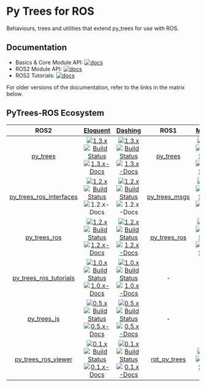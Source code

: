 # Py Trees for ROS

Behaviours, trees and utilities that extend py_trees for use
with ROS.

## Documentation

* Basics & Core Module API: [![docs][py-trees-docs-dashing-image]][py-trees-docs-1.3.x]
* ROS2 Module API: [![docs][py-trees-ros-docs-dashing-image]][py-trees-ros-docs-1.2.x]
* ROS2 Tutorials: [![docs][py-trees-ros-tutorials-docs-dashing-image]][py-trees-ros-tutorials-docs-1.0.x]

For older versions of the documentation, refer to the links in the matrix below.

## PyTrees-ROS Ecosystem


| ROS2 | [Eloquent][eloquent-build-farm] | [Dashing][dashing-build-farm] |  ROS1 | [Melodic][melodic-build-farm] | [Kinetic][kinetic-build-farm] |
|:---:|:---:|:---:|:---:|:---:|:---:|
| [py_trees][py-trees-ros-index] | [![1.3.x][1.3.x-sources-image]][py-trees-sources-1.3.x]<br/>[![Build Status][py-trees-build-status-eloquent-image]][py-trees-build-status-eloquent]<br/>[![1.3.x-Docs][1.3.x-rtd-image]][py-trees-docs-1.3.x] | [![1.3.x][1.3.x-sources-image]][py-trees-sources-1.3.x]<br/>[![Build Status][py-trees-build-status-dashing-image]][py-trees-build-status-dashing]<br/>[![1.3.x-Docs][1.3.x-rtd-image]][py-trees-docs-1.3.x] | [py_trees][py-trees-wiki] | [![0.6.x][0.6.x-sources-image]][py-trees-sources-0.6.x]<br/>[![Build Status][py-trees-build-status-melodic-image]][py-trees-build-status-melodic]<br/>[![Docs Status][py-trees-docs-melodic-image]][py-trees-docs-melodic] | [![0.5.x][0.5.x-sources-image]][py-trees-sources-0.5.x]<br/>[![Build Status][py-trees-build-status-kinetic-image]][py-trees-build-status-kinetic]<br/>[![Docs Status][py-trees-docs-kinetic-image]][py-trees-docs-kinetic] |
| [py_trees_ros_interfaces][py-trees-ros-interfaces-ros-index] | [![1.2.x][1.2.x-sources-image]][py-trees-ros-interfaces-sources-1.2.x]<br/>[![Build Status][py-trees-ros-interfaces-build-status-eloquent-image]][py-trees-ros-interfaces-build-status-eloquent]<br/>![1.2.x-Docs][not-available-docs-image] | [![1.2.x][1.2.x-sources-image]][py-trees-ros-interfaces-sources-1.2.x]<br/>[![Build Status][py-trees-ros-interfaces-build-status-dashing-image]][py-trees-ros-interfaces-build-status-dashing]<br/>![1.2.x-Docs][not-available-docs-image] | [py_trees_msgs][py-trees-msgs-wiki] | [![0.3.x][0.3.x-sources-image]][py-trees-msgs-sources-melodic]<br/>[![Build Status][py-trees-msgs-build-status-melodic-image]][py-trees-msgs-build-status-melodic]<br/>![0.3.x-Docs][not-available-docs-image] | [![0.3.x][0.3.x-sources-image]][py-trees-msgs-sources-kinetic]<br/>[![Build Status][py-trees-msgs-build-status-kinetic-image]][py-trees-msgs-build-status-kinetic]<br/>![0.3.x-Docs][not-available-docs-image] |
| [py_trees_ros][py-trees-ros-ros-index] | [![1.2.x][1.2.x-sources-image]][py-trees-ros-sources-1.2.x]<br/>[![Build Status][py-trees-ros-build-status-eloquent-image]][py-trees-ros-build-status-eloquent]<br/>[![1.2.x-Docs][1.2.x-rtd-image]][py-trees-ros-docs-1.2.x] | [![1.2.x][1.2.x-sources-image]][py-trees-ros-sources-1.2.x]<br/>[![Build Status][py-trees-ros-build-status-dashing-image]][py-trees-ros-build-status-dashing]<br/>[![1.2.x-Docs][1.2.x-rtd-image]][py-trees-ros-docs-1.2.x] | [py_trees_ros][py-trees-ros-wiki] | [![0.5.x][0.5.x-sources-image]][py-trees-ros-sources-0.5.x]<br/>[![Build Status][py-trees-ros-build-status-melodic-image]][py-trees-ros-build-status-melodic]<br/>[![Docs Status][py-trees-ros-docs-melodic-image]][py-trees-ros-docs-melodic] | [![0.5.x][0.5.x-sources-image]][py-trees-ros-sources-0.5.x]<br/>[![Build Status][py-trees-ros-build-status-kinetic-image]][py-trees-ros-build-status-kinetic]<br/>[![Docs Status][py-trees-ros-docs-kinetic-image]][py-trees-ros-docs-kinetic] |
| [py_trees_ros_tutorials][py-trees-ros-tutorials-ros-index] | [![1.0.x][1.0.x-sources-image]][py-trees-ros-tutorials-sources-1.0.x]<br/>[![Build Status][py-trees-ros-tutorials-build-status-eloquent-image]][py-trees-ros-tutorials-build-status-eloquent]<br/>[![1.0.x-Docs][1.0.x-rtd-image]][py-trees-ros-tutorials-docs-1.0.x] | [![1.0.x][1.0.x-sources-image]][py-trees-ros-tutorials-sources-1.0.x]<br/>[![Build Status][py-trees-ros-tutorials-build-status-dashing-image]][py-trees-ros-tutorials-build-status-dashing]<br/>[![1.0.x-Docs][1.0.x-rtd-image]][py-trees-ros-tutorials-docs-1.0.x] | - | - | - |
| [py_trees_js][py-trees-js-ros-index] | [![0.5.x][0.5.x-sources-image]][py-trees-js-sources-0.5.x]<br/>[![Build Status][py-trees-js-build-status-eloquent-image]][py-trees-js-build-status-eloquent]<br/> [![0.5.x-Docs][readme-docs-image]][py-trees-js-docs-0.5.x] | [![0.5.x][0.5.x-sources-image]][py-trees-js-sources-0.5.x]<br/>[![Build Status][py-trees-js-build-status-dashing-image]][py-trees-js-build-status-dashing]<br/> [![0.5.x-Docs][readme-docs-image]][py-trees-js-docs-0.5.x] | - | - | - |
| [py_trees_ros_viewer][py-trees-ros-viewer-ros-index] | [![0.1.x][0.1.x-sources-image]][py-trees-ros-viewer-sources-0.1.x]<br/>[![Build Status][py-trees-ros-viewer-build-status-eloquent-image]][py-trees-ros-viewer-build-status-eloquent]<br/> [![0.1.x-Docs][readme-docs-image]][py-trees-ros-viewer-docs-0.1.x] | [![0.1.x][0.1.x-sources-image]][py-trees-ros-viewer-sources-0.1.x]<br/>[![Build Status][py-trees-ros-viewer-build-status-dashing-image]][py-trees-ros-viewer-build-status-dashing]<br/> [![0.1.x-Docs][readme-docs-image]][py-trees-ros-viewer-docs-0.1.x] | [rqt_py_trees][rqt-py-trees-wiki] | [![0.3.x][0.3.x-sources-image]][rqt-py-trees-sources-melodic]<br/>[![Build Status][rqt-py-trees-build-status-melodic-image]][rqt-py-trees-build-status-melodic] | [![0.3.x][0.3.x-sources-image]][rqt-py-trees-sources-kinetic]<br/>[![Build Status][rqt-py-trees-build-status-kinetic-image]][rqt-py-trees-build-status-kinetic] |

[devel-sources-image]: http://img.shields.io/badge/sources-devel-blue.svg?style=plastic
[1.3.x-sources-image]: http://img.shields.io/badge/sources-1.3.x-blue.svg?style=plastic
[1.2.x-sources-image]: http://img.shields.io/badge/sources-1.2.x-blue.svg?style=plastic
[1.1.x-sources-image]: http://img.shields.io/badge/sources-1.1.x-blue.svg?style=plastic
[1.0.x-sources-image]: http://img.shields.io/badge/sources-1.0.x-blue.svg?style=plastic
[0.6.x-sources-image]: http://img.shields.io/badge/sources-0.6.x-blue.svg?style=plastic
[0.5.x-sources-image]: http://img.shields.io/badge/sources-0.5.x-blue.svg?style=plastic
[0.4.x-sources-image]: http://img.shields.io/badge/sources-0.4.x-blue.svg?style=plastic
[0.3.x-sources-image]: http://img.shields.io/badge/sources-0.3.x-blue.svg?style=plastic
[0.1.x-sources-image]: http://img.shields.io/badge/sources-0.1.x-blue.svg?style=plastic

[devel-rtd-image]: https://readthedocs.org/projects/py-trees/badge/?version=devel&style=plastic
[1.3.x-rtd-image]: https://readthedocs.org/projects/py-trees/badge/?version=release-1.3.x&style=plastic
[1.2.x-rtd-image]: https://readthedocs.org/projects/py-trees/badge/?version=release-1.2.x&style=plastic
[1.1.x-rtd-image]: https://readthedocs.org/projects/py-trees/badge/?version=release-1.0.x&style=plastic
[1.0.x-rtd-image]: https://readthedocs.org/projects/py-trees/badge/?version=release-1.0.x&style=plastic
[0.6.x-rtd-image]: https://readthedocs.org/projects/py-trees/badge/?version=release-0.6.x&style=plastic
[0.5.x-rtd-image]: https://readthedocs.org/projects/py-trees/badge/?version=release-0.5.x&style=plastic

[devel-docs-image]: http://img.shields.io/badge/docs-devel-brightgreen.svg?style=plastic
[1.3.x-docs-image]: http://img.shields.io/badge/docs-1.3.x-brightgreen.svg?style=plastic
[1.2.x-docs-image]: http://img.shields.io/badge/docs-1.2.x-brightgreen.svg?style=plastic
[0.6.x-docs-image]: http://img.shields.io/badge/docs-0.6.x-brightgreen.svg?style=plastic
[0.5.x-docs-image]: http://img.shields.io/badge/docs-0.5.x-brightgreen.svg?style=plastic
[0.3.x-docs-image]: http://img.shields.io/badge/docs-0.3.x-brightgreen.svg?style=plastic
[not-available-docs-image]: http://img.shields.io/badge/docs-n/a-yellow.svg?style=plastic
[readme-docs-image]: http://img.shields.io/badge/docs-README-brightgreen.svg?style=plastic

[1.3.x-debians-image]: http://img.shields.io/badge/debians-1.3.x-orange.svg?style=plastic
[1.2.x-debians-image]: http://img.shields.io/badge/debians-1.2.x-orange.svg?style=plastic
[0.6.x-debians-image]: http://img.shields.io/badge/debians-0.6.x-orange.svg?style=plastic
[0.5.x-debians-image]: http://img.shields.io/badge/debians-0.5.x-orange.svg?style=plastic
[0.4.x-debians-image]: http://img.shields.io/badge/debians-0.4.x-orange.svg?style=plastic
[0.3.x-debians-image]: http://img.shields.io/badge/debians-0.3.x-orange.svg?style=plastic
[0.1.x-debians-image]: http://img.shields.io/badge/debians-0.1.x-orange.svg?style=plastic

[eloquent-build-farm]: http://repo.ros2.org/status_page/ros_eloquent_default.html?q=py_trees
[dashing-build-farm]: http://repo.ros2.org/status_page/ros_dashing_default.html?q=py_trees
[melodic-build-farm]: http://repositories.ros.org/status_page/ros_melodic_default.html?q=py_trees
[kinetic-build-farm]: http://repositories.ros.org/status_page/ros_kinetic_default.html?q=py_trees

[py-trees-build-status-eloquent]: http://build.ros2.org/job/Ebin_uB64__py_trees__ubuntu_bionic_amd64__binary/
[py-trees-build-status-eloquent-image]: http://build.ros2.org/job/Ebin_uB64__py_trees__ubuntu_bionic_amd64__binary/badge/icon?style=plastic
[py-trees-build-status-dashing]: http://build.ros2.org/job/Dbin_uB64__py_trees__ubuntu_bionic_amd64__binary/
[py-trees-build-status-dashing-image]: http://build.ros2.org/job/Dbin_uB64__py_trees__ubuntu_bionic_amd64__binary/badge/icon?style=plastic
[py-trees-build-status-kinetic]: http://build.ros.org/job/Kbin_uX64__py_trees__ubuntu_xenial_amd64__binary
[py-trees-build-status-kinetic-image]: http://build.ros.org/job/Kbin_uX64__py_trees__ubuntu_xenial_amd64__binary/badge/icon?style=plastic
[py-trees-build-status-melodic]: http://build.ros.org/job/Mbin_uB64__py_trees__ubuntu_bionic_amd64__binary
[py-trees-build-status-melodic-image]: http://build.ros.org/job/Mbin_uB64__py_trees__ubuntu_bionic_amd64__binary/badge/icon?style=plastic
[py-trees-docs-devel]: http://py-trees.readthedocs.io/
[py-trees-docs-1.3.x]: http://py-trees.readthedocs.io/en/release-1.3.x/
[py-trees-docs-0.6.x]: http://py-trees.readthedocs.io/en/release-0.6.x/
[py-trees-docs-0.5.x]: http://docs.ros.org/kinetic/api/py_trees/html/
[py-trees-docs-kinetic]: http://docs.ros.org/kinetic/api/py_trees/html/
[py-trees-docs-eloquent-image]: http://img.shields.io/badge/py_trees-eloquent-brightgreen.svg?style=plastic
[py-trees-docs-dashing-image]: http://img.shields.io/badge/py_trees-dashing-brightgreen.svg?style=plastic
[py-trees-docs-kinetic-image]: https://img.shields.io/jenkins/s/http/build.ros.org/job/Kdoc__py_trees__ubuntu_xenial_amd64.svg?label=docs&style=plastic
[py-trees-docs-melodic]: http://docs.ros.org/melodic/api/py_trees/html/
[py-trees-docs-melodic-image]: https://img.shields.io/jenkins/s/http/build.ros.org/job/Mdoc__py_trees__ubuntu_bionic_amd64.svg?label=docs&style=plastic
[py-trees-ros-index]: https://index.ros.org/p/py_trees/github-splintered-reality-py_trees
[py-trees-sources-devel]: https://github.com/splintered-reality/py_trees/tree/devel
[py-trees-sources-1.3.x]: https://github.com/splintered-reality/py_trees/tree/release/1.3.x
[py-trees-sources-0.6.x]: https://github.com/splintered-reality/py_trees/tree/release/0.6.x
[py-trees-sources-0.5.x]: https://github.com/splintered-reality/py_trees/tree/release/0.5.x
[py-trees-wiki]: http://wiki.ros.org/py_trees

[py-trees-ros-interfaces-build-status-eloquent]: http://build.ros2.org/job/Ebin_uB64__py_trees_ros_interfaces__ubuntu_bionic_amd64__binary/
[py-trees-ros-interfaces-build-status-eloquent-image]: http://build.ros2.org/job/Ebin_uB64__py_trees_ros_interfaces__ubuntu_bionic_amd64__binary/badge/icon?style=plastic
[py-trees-ros-interfaces-build-status-dashing]: http://build.ros2.org/job/Dbin_uB64__py_trees_ros_interfaces__ubuntu_bionic_amd64__binary/
[py-trees-ros-interfaces-build-status-dashing-image]: http://build.ros2.org/job/Dbin_uB64__py_trees_ros_interfaces__ubuntu_bionic_amd64__binary/badge/icon?style=plastic
[py-trees-ros-interfaces-ros-index]: https://index.ros.org/p/py_trees_ros_interfaces/github-splintered-reality-py_trees_ros_interfaces
[py-trees-ros-interfaces-sources-1.2.x]: https://github.com/splintered-reality/py_trees_ros_interfaces/tree/release/1.2.x
[py-trees-ros-interfaces-sources-1.1.x]: https://github.com/splintered-reality/py_trees_ros_interfaces/tree/release/1.1.x

[py-trees-ros-build-status-eloquent]: http://build.ros2.org/job/Ebin_uB64__py_trees_ros__ubuntu_bionic_amd64__binary/
[py-trees-ros-build-status-eloquent-image]: http://build.ros2.org/job/Ebin_uB64__py_trees_ros__ubuntu_bionic_amd64__binary/badge/icon?style=plastic
[py-trees-ros-build-status-dashing]: http://build.ros2.org/job/Dbin_uB64__py_trees_ros__ubuntu_bionic_amd64__binary/
[py-trees-ros-build-status-dashing-image]: http://build.ros2.org/job/Dbin_uB64__py_trees_ros__ubuntu_bionic_amd64__binary/badge/icon?style=plastic
[py-trees-ros-build-status-kinetic]: http://build.ros.org/job/Kbin_uX64__py_trees_ros__ubuntu_xenial_amd64__binary
[py-trees-ros-build-status-kinetic-image]: http://build.ros.org/job/Kbin_uX64__py_trees_ros__ubuntu_xenial_amd64__binary/badge/icon?style=plastic
[py-trees-ros-build-status-melodic]: http://build.ros.org/job/Mbin_uB64__py_trees_ros__ubuntu_bionic_amd64__binary
[py-trees-ros-build-status-melodic-image]: http://build.ros.org/job/Mbin_uB64__py_trees_ros__ubuntu_bionic_amd64__binary/badge/icon?style=plastic
[py-trees-ros-docs-1.2.x]: http://py-trees-ros.readthedocs.io/en/release-1.2.x/
[py-trees-ros-docs-eloquent-image]: http://img.shields.io/badge/py_trees_ros-eloquent-brightgreen.svg?style=plastic
[py-trees-ros-docs-dashing-image]: http://img.shields.io/badge/py_trees_ros-dashing-brightgreen.svg?style=plastic
[py-trees-ros-docs-kinetic]: http://docs.ros.org/kinetic/api/py_trees_ros/html/
[py-trees-ros-docs-kinetic-image]: https://img.shields.io/jenkins/s/http/build.ros.org/job/Kdoc__py_trees_ros__ubuntu_xenial_amd64.svg?label=docs&style=plastic
[py-trees-ros-docs-melodic]: http://docs.ros.org/melodic/api/py_trees_ros/html/
[py-trees-ros-docs-melodic-image]: https://img.shields.io/jenkins/s/http/build.ros.org/job/Mdoc__py_trees_ros__ubuntu_bionic_amd64.svg?label=docs&style=plastic
[py-trees-ros-ros-index]: https://index.ros.org/p/py_trees_ros/github-splintered-reality-py_trees_ros
[py-trees-ros-sources-1.2.x]: https://github.com/splintered-reality/py_trees_ros/tree/release/1.2.x
[py-trees-ros-sources-0.5.x]: https://github.com/splintered-reality/py_trees_ros/tree/release/0.5.x
[py-trees-ros-wiki]: http://wiki.ros.org/py_trees_ros


[py-trees-ros-tutorials-build-status-eloquent]: http://build.ros2.org/job/Ebin_uB64__py_trees_ros_tutorials__ubuntu_bionic_amd64__binary/
[py-trees-ros-tutorials-build-status-eloquent-image]: http://build.ros2.org/job/Ebin_uB64__py_trees_ros_tutorials__ubuntu_bionic_amd64__binary/badge/icon?style=plastic
[py-trees-ros-tutorials-build-status-dashing]: http://build.ros2.org/job/Dbin_uB64__py_trees_ros_tutorials__ubuntu_bionic_amd64__binary/
[py-trees-ros-tutorials-build-status-dashing-image]: http://build.ros2.org/job/Dbin_uB64__py_trees_ros_tutorials__ubuntu_bionic_amd64__binary/badge/icon?style=plastic
[py-trees-ros-tutorials-docs-1.0.x]: http://py-trees-ros-tutorials.readthedocs.io/en/release-1.0.x/
[py-trees-ros-tutorials-sources-1.0.x]: https://github.com/splintered-reality/py_trees_ros_tutorials/tree/release/1.0.x
[py-trees-ros-tutorials-ros-index]: https://index.ros.org/p/py_trees_ros_tutorials/github-splintered-reality-py_trees_ros_tutorials
[py-trees-ros-tutorials-docs-dashing-image]: http://img.shields.io/badge/py_trees_ros_tutorials-dashing-brightgreen.svg?style=plastic

[py-trees-js-build-status-eloquent]: http://build.ros2.org/job/Ebin_uB64__py_trees_js__ubuntu_bionic_amd64__binary/
[py-trees-js-build-status-eloquent-image]: http://build.ros2.org/job/Ebin_uB64__py_trees_js__ubuntu_bionic_amd64__binary/badge/icon?style=plastic
[py-trees-js-build-status-dashing]: http://build.ros2.org/job/Dbin_uB64__py_trees_js__ubuntu_bionic_amd64__binary/
[py-trees-js-build-status-dashing-image]: http://build.ros2.org/job/Dbin_uB64__py_trees_js__ubuntu_bionic_amd64__binary/badge/icon?style=plastic
[py-trees-js-docs-0.5.x]: https://github.com/splintered-reality/py_trees_js/blob/release/0.5.x/README.md
[py-trees-js-sources-0.5.x]: https://github.com/splintered-reality/py_trees_js/tree/release/0.5.x
[py-trees-js-docs-0.4.x]: https://github.com/splintered-reality/py_trees_js/blob/release/0.4.x/README.md
[py-trees-js-sources-0.4.x]: https://github.com/splintered-reality/py_trees_js/tree/release/0.4.x
[py-trees-js-ros-index]: https://index.ros.org/p/py_trees_js/github-splintered-reality-py_trees_js

[py-trees-ros-viewer-build-status-eloquent]: http://build.ros2.org/job/Ebin_uB64__py_trees_ros_viewer__ubuntu_bionic_amd64__binary/
[py-trees-ros-viewer-build-status-eloquent-image]: http://build.ros2.org/job/Ebin_uB64__py_trees_ros_viewer__ubuntu_bionic_amd64__binary/badge/icon?style=plastic
[py-trees-ros-viewer-build-status-dashing]: http://build.ros2.org/job/Dbin_uB64__py_trees_ros_viewer__ubuntu_bionic_amd64__binary/
[py-trees-ros-viewer-build-status-dashing-image]: http://build.ros2.org/job/Dbin_uB64__py_trees_ros_viewer__ubuntu_bionic_amd64__binary/badge/icon?style=plastic
[py-trees-ros-viewer-docs-0.1.x]: https://github.com/splintered-reality/py_trees_ros_viewer/blob/release/0.1.x/README.md
[py-trees-ros-viewer-sources-0.1.x]: https://github.com/splintered-reality/py_trees_ros_viewer/tree/release/0.1.x
[py-trees-ros-viewer-ros-index]: https://index.ros.org/p/py_trees_ros_viewer/github-splintered-reality-py_trees_ros_viewer

[py-trees-msgs-build-status-kinetic]: http://build.ros.org/job/Kbin_uX64__py_trees_msgs__ubuntu_xenial_amd64__binary
[py-trees-msgs-build-status-kinetic-image]: http://build.ros.org/job/Kbin_uX64__py_trees_msgs__ubuntu_xenial_amd64__binary/badge/icon?style=plastic
[py-trees-msgs-build-status-melodic]: http://build.ros.org/job/Mbin_uB64__py_trees_msgs__ubuntu_bionic_amd64__binary
[py-trees-msgs-build-status-melodic-image]: http://build.ros.org/job/Mbin_uB64__py_trees_msgs__ubuntu_bionic_amd64__binary/badge/icon?style=plastic
[py-trees-msgs-docs-kinetic]: http://docs.ros.org/kinetic/api/py_trees_msgs/html/index-msg.html
[py-trees-msgs-docs-kinetic-image]: https://img.shields.io/jenkins/s/http/build.ros.org/job/Kdoc__py_trees_msgs__ubuntu_xenial_amd64.svg?label=docs&style=plastic
[py-trees-msgs-docs-melodic]: http://docs.ros.org/melodic/api/py_trees_msgs/html/index-msg.html
[py-trees-msgs-docs-melodic-image]: https://img.shields.io/jenkins/s/http/build.ros.org/job/Mdoc__py_trees_msgs__ubuntu_bionic_amd64.svg?label=docs&style=plastic
[py-trees-msgs-sources-kinetic]: https://github.com/stonier/py_trees_msgs/tree/release/0.3-kinetic
[py-trees-msgs-sources-melodic]: https://github.com/stonier/py_trees_msgs/tree/release/0.3-melodic
[py-trees-msgs-wiki]: http://wiki.ros.org/py_trees_msgs

[rqt-py-trees-build-status-kinetic]: http://build.ros.org/job/Kbin_uX64__rqt_py_trees__ubuntu_xenial_amd64__binary
[rqt-py-trees-build-status-kinetic-image]: http://build.ros.org/job/Kbin_uX64__rqt_py_trees__ubuntu_xenial_amd64__binary/badge/icon?style=plastic
[rqt-py-trees-build-status-melodic]: http://build.ros.org/job/Mbin_uB64__rqt_py_trees__ubuntu_bionic_amd64__binary
[rqt-py-trees-build-status-melodic-image]: http://build.ros.org/job/Mbin_uB64__rqt_py_trees__ubuntu_bionic_amd64__binary/badge/icon?style=plastic
[rqt-py-trees-sources-kinetic]: https://github.com/splintered-reality/rqt_py_trees/tree/release/0.3-kinetic
[rqt-py-trees-sources-melodic]: https://github.com/splintered-reality/rqt_py_trees/tree/release/0.3-melodic
[rqt-py-trees-wiki]: http://wiki.ros.org/rqt_py_trees
